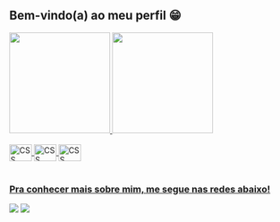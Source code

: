 ## Bem-vindo(a) ao meu perfil 😁

 <div>
   <a href="https://github.com/Pedro-hss">
   <img height="180em" src="https://github-readme-stats.vercel.app/api?username=Pedro-hss&show_icons=true&theme=tokyonight&include_all_commits=true&count_private=true"/>
   <img height="180em" src="https://github-readme-stats.vercel.app/api/top-langs/?username=Pedro-hss&layout=compact&langs_count=6&theme=tokyonight"/>
</div>
    
<div style="display: inline_block"><br>
  <img align="center" alt="CSS" height="30" width="40" src="https://cdn.jsdelivr.net/gh/devicons/devicon/icons/c/c-original.svg" />
  <img align="center" alt="CSS" height="30" width="40" src="https://cdn.jsdelivr.net/gh/devicons/devicon/icons/java/java-original-wordmark.svg" />
  <img align="center" alt="CSS" height="30" width="40" src="https://cdn.jsdelivr.net/gh/devicons/devicon/icons/python/python-original-wordmark.svg" />
</div>
 
<br>
 
### Pra conhecer mais sobre mim, me segue nas redes abaixo!
 
<div> 
  <a href="[https://instagram.com/Pedro-hss](https://www.instagram.com/pedro_h963/)" target="_blank"><img src="https://img.shields.io/badge/-Instagram-%23E4405F?style=for-the-badge&logo=instagram&logoColor=white" target="_blank"></a>
  <a href="[https://www.linkedin.com/in/ricardohdias](https://www.linkedin.com/in/pedro-henrique-silva-dos-santos-815b13221?utm_source=share&utm_campaign=share_via&utm_content=profile&utm_medium=android_app)https://www.linkedin.com/in/pedro-henrique-silva-dos-santos-815b13221?utm_source=share&utm_campaign=share_via&utm_content=profile&utm_medium=android_app" target="_blank"><img src="https://img.shields.io/badge/-LinkedIn-%230077B5?style=for-the-badge&logo=linkedin&logoColor=white" target="_blank"></a>
</div>
